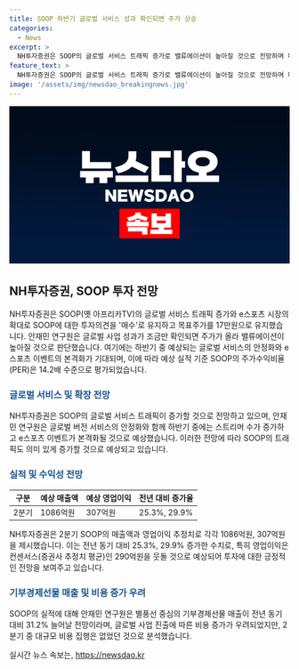 ```yaml
---
title: SOOP 하반기 글로벌 서비스 성과 확인되면 주가 상승
categories:
  - News
excerpt: >
  NH투자증권은 SOOP의 글로벌 서비스 트래픽 증가로 밸류에이션이 높아질 것으로 전망하며 매수 의견을 유지했습니다. 안재민 연구원은 올해 실적이 양호할 것으로 예상하고, 글로벌 버전 서비스의 확장과 e스포츠 이벤트 본격화로 트래픽이 증가할 것으로 예측했습니다. 2분기 매출액과 영업이익은 전년 대비 25.3%, 29.9% 증가한 것으로 전망됩니다. 글로벌 사업 성과가 확인되면 주가와 밸류에이션도 상승할 것으로 예상됩니다. (150자)
feature_text: >
  NH투자증권은 SOOP의 글로벌 서비스 트래픽 증가로 밸류에이션이 높아질 것으로 전망하며 매수 의견을 유지했습니다. 안재민 연구원은 올해 실적이 양호할 것으로 예상하고, 글로벌 버전 서비스의 확장과 e스포츠 이벤트 본격화로 트래픽이 증가할 것으로 예측했습니다. 2분기 매출액과 영업이익은 전년 대비 25.3%, 29.9% 증가한 것으로 전망됩니다. 글로벌 사업 성과가 확인되면 주가와 밸류에이션도 상승할 것으로 예상됩니다. (150자)
image: '/assets/img/newsdao_breakingnews.jpg'
---
```


<p><img src="/assets/img/newsdao_breakingnews.jpg" alt="bookingtag 속보" /></p>

<h2 data-ke-size="size26">NH투자증권, SOOP 투자 전망</h2>

<p data-ke-size="size16">NH투자증권은 SOOP(옛 아프리카TV)의 글로벌 서비스 트래픽 증가와 e스포츠 시장의 확대로 SOOP에 대한 투자의견을 '매수'로 유지하고 목표주가를 17만원으로 유지했습니다. 안재민 연구원은 글로벌 사업 성과가 조금만 확인되면 주가가 올라 밸류에이션이 높아질 것으로 판단했습니다. 여기에는 하반기 중 예상되는 글로벌 서비스의 안정화와 e스포츠 이벤트의 본격화가 기대되며, 이에 따라 예상 실적 기준 SOOP의 주가수익비율(PER)은 14.2배 수준으로 평가되었습니다.</p>

<h3><b><span style="color: #1a5490;">글로벌 서비스 및 확장 전망</span></b></h3>

<p data-ke-size="size16">NH투자증권은 SOOP의 글로벌 서비스 트래픽이 증가할 것으로 전망하고 있으며, 안재민 연구원은 글로벌 버전 서비스의 안정화와 함께 하반기 중에는 스트리머 수가 증가하고 e스포츠 이벤트가 본격화될 것으로 예상했습니다. 이러한 전망에 따라 SOOP의 트래픽도 의미 있게 증가할 것으로 예상되고 있습니다.</p>

<h3><b><span style="color: #1a5490;">실적 및 수익성 전망</span></b></h3>

<table>
<thead>
<tr>
<th>구분</th>
<th>예상 매출액</th>
<th>예상 영업이익</th>
<th>전년 대비 증가율</th>
</tr>
</thead>
<tbody>
<tr>
<td>2분기</td>
<td>1086억원</td>
<td>307억원</td>
<td>25.3%, 29.9%</td>
</tr>
</tbody>
</table>

<p data-ke-size="size16">NH투자증권은 2분기 SOOP의 매출액과 영업이익 추정치로 각각 1086억원, 307억원을 제시했습니다. 이는 전년 동기 대비 25.3%, 29.9% 증가한 수치로, 특히 영업이익은 컨센서스(증권사 추정치 평균)인 290억원을 웃돌 것으로 예상되어 투자에 대한 긍정적인 전망을 보여주고 있습니다.</p>

<h3><b><span style="color: #1a5490;">기부경제선물 매출 및 비용 증가 우려</span></b></h3>

<p data-ke-size="size16">SOOP의 실적에 대해 안재민 연구원은 별풍선 중심의 기부경제선물 매출이 전년 동기 대비 31.2% 늘어날 전망이라며, 글로벌 사업 진출에 따른 비용 증가가 우려되었지만, 2분기 중 대규모 비용 집행은 없었던 것으로 분석했습니다.</p>
실시간 뉴스 속보는, <a href="https://newsdao.kr" rel="dofollow">https://newsdao.kr</a>


